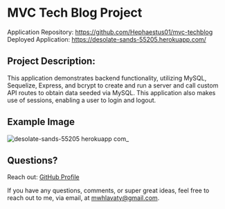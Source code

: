 # MVC Tech Blog Project
  Application Repository: https://github.com/Hephaestus01/mvc-techblog
  Deployed Application: https://desolate-sands-55205.herokuapp.com/
  
  ## Project Description:
  This application demonstrates backend functionality, utilizing MySQL, Sequelize, Express, and bcrypt to create and run a server and call custom API routes to obtain data seeded via MySQL. This application also makes use of sessions, enabling a user to login and logout.

  ## Example Image
  ![desolate-sands-55205 herokuapp com_](https://user-images.githubusercontent.com/100047895/185776867-7d2fb2f8-51fe-4988-b2c9-b3b4fe5ce549.png)

   ## Questions?
  Reach out:
  [GitHub Profile](github.com/Hephaestus01)
  
  If you have any questions, comments, or super great ideas, feel free to reach out to me, via email, at mwhlavaty@gmail.com.